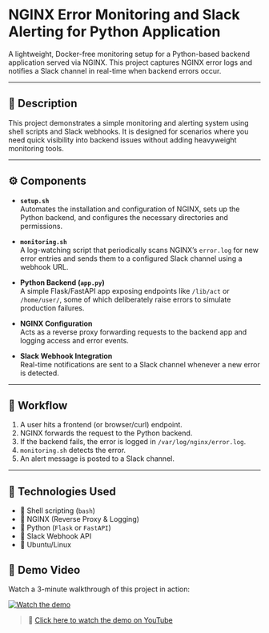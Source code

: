 # NGINX Error Monitoring and Slack Alerting for Python Application


A lightweight, Docker-free monitoring setup for a Python-based backend application served via NGINX. This project captures NGINX error logs and notifies a Slack channel in real-time when backend errors occur.

---

## 📄 Description

This project demonstrates a simple monitoring and alerting system using shell scripts and Slack webhooks. It is designed for scenarios where you need quick visibility into backend issues without adding heavyweight monitoring tools.

---

## ⚙️ Components

- **`setup.sh`**  
  Automates the installation and configuration of NGINX, sets up the Python backend, and configures the necessary directories and permissions.

- **`monitoring.sh`**  
  A log-watching script that periodically scans NGINX’s `error.log` for new error entries and sends them to a configured Slack channel using a webhook URL.

- **Python Backend (`app.py`)**  
  A simple Flask/FastAPI app exposing endpoints like `/lib/act` or `/home/user/`, some of which deliberately raise errors to simulate production failures.

- **NGINX Configuration**  
  Acts as a reverse proxy forwarding requests to the backend app and logging access and error events.

- **Slack Webhook Integration**  
  Real-time notifications are sent to a Slack channel whenever a new error is detected.

---

## 🔁 Workflow

1. A user hits a frontend (or browser/curl) endpoint.
2. NGINX forwards the request to the Python backend.
3. If the backend fails, the error is logged in `/var/log/nginx/error.log`.
4. `monitoring.sh` detects the error.
5. An alert message is posted to a Slack channel.

---

## 🔧 Technologies Used

- 🐚 Shell scripting (`bash`)
- 🧭 NGINX (Reverse Proxy & Logging)
- 🐍 Python (`Flask` or `FastAPI`)
- 💬 Slack Webhook API
- 🐧 Ubuntu/Linux


## 🎥 Demo Video

Watch a 3-minute walkthrough of this project in action:

[![Watch the demo](https://img.youtube.com/vi/-xzWyFptNZg/0.jpg)](https://youtu.be/-xzWyFptNZg)

> 🔗 [Click here to watch the demo on YouTube](https://youtu.be/-xzWyFptNZg)
